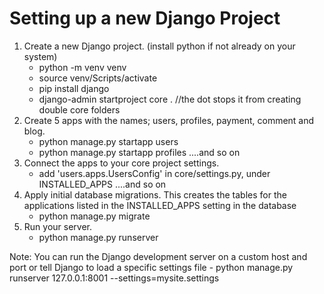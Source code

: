 # Setting up a new Django Project

1. Create a new Django project. (install python if not already on your system)
    - python -m venv venv
    - source venv/Scripts/activate
    - pip install django
    - django-admin startproject core . //the dot stops it from creating double core folders
2. Create 5 apps with the names; users, profiles, payment, comment and blog.
    - python manage.py startapp users
    - python manage.py startapp profiles  ....and so on
3. Connect the apps to your core project settings.
    - add 'users.apps.UsersConfig' in core/settings.py, under INSTALLED_APPS   ....and so on
4.  Apply initial database migrations. This creates the tables for the applications listed in the INSTALLED_APPS setting in the database
    - python manage.py migrate
4. Run your server.
    - python manage.py runserver

Note: You can run the Django development server on a custom host and port or tell Django to load a specific settings file
    - python manage.py runserver 127.0.0.1:8001 --settings=mysite.settings
